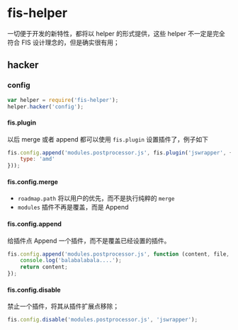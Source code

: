 # fis-helper

一切便于开发的新特性，都将以 helper 的形式提供，这些 helper 不一定是完全符合 FIS 设计理念的，但是确实很有用；

## hacker 

### config

```js
var helper = require('fis-helper');
helper.hacker('config');
```

#### fis.plugin

以后 merge 或者 append 都可以使用 `fis.plugin` 设置插件了，例子如下

```js
fis.config.append('modules.postprocessor.js', fis.plugin('jswrapper', {
    type: 'amd'
}));
```

#### fis.config.merge

- `roadmap.path` 将以用户的优先，而不是执行纯粹的 `merge`
- `modules` 插件不再是覆盖，而是 Append

#### fis.config.append

给插件点 Append 一个插件，而不是覆盖已经设置的插件。

```js
fis.config.append('modules.postprocessor.js', function (content, file, settings) {
    console.log('balabalabala....');
    return content;
});
```

#### fis.config.disable

禁止一个插件，将其从插件扩展点移除；

```js
fis.config.disable('modules.postprocessor.js', 'jswrapper');
```
